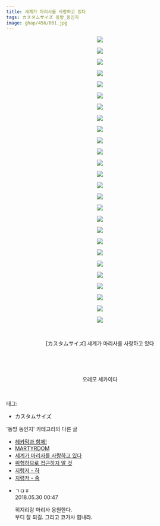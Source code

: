 ```yaml
---
title: 세계가 마리사를 사랑하고 있다
tags: カスタムサイズ 동방_동인지
image: ghap/456/001.jpg
---
```

<div class="article">
<p style="text-align: center; clear: none; float: none;"><img src="{{ site.nasurl }}/ghap/456/001.jpg"/></p>
<p style="text-align: center; clear: none; float: none;"><img src="{{ site.nasurl }}/ghap/456/002.jpg"/></p>
<p style="text-align: center; clear: none; float: none;"><img src="{{ site.nasurl }}/ghap/456/003.jpg"/></p>
<p style="text-align: center; clear: none; float: none;"><img src="{{ site.nasurl }}/ghap/456/004.jpg"/></p>
<p style="text-align: center; clear: none; float: none;"><img src="{{ site.nasurl }}/ghap/456/005.jpg"/></p>
<p style="text-align: center; clear: none; float: none;"><img src="{{ site.nasurl }}/ghap/456/006.jpg"/></p>
<p style="text-align: center; clear: none; float: none;"><img src="{{ site.nasurl }}/ghap/456/007.jpg"/></p>
<p style="text-align: center; clear: none; float: none;"><img src="{{ site.nasurl }}/ghap/456/008.jpg"/></p>
<p style="text-align: center; clear: none; float: none;"><img src="{{ site.nasurl }}/ghap/456/009.jpg"/></p>
<p style="text-align: center; clear: none; float: none;"><img src="{{ site.nasurl }}/ghap/456/010.jpg"/></p>
<p style="text-align: center; clear: none; float: none;"><img src="{{ site.nasurl }}/ghap/456/011.jpg"/></p>
<p style="text-align: center; clear: none; float: none;"><img src="{{ site.nasurl }}/ghap/456/012.jpg"/></p>
<p style="text-align: center; clear: none; float: none;"><img src="{{ site.nasurl }}/ghap/456/013.jpg"/></p>
<p style="text-align: center; clear: none; float: none;"><img src="{{ site.nasurl }}/ghap/456/014.jpg"/></p>
<p style="text-align: center; clear: none; float: none;"><img src="{{ site.nasurl }}/ghap/456/015.jpg"/></p>
<p style="text-align: center; clear: none; float: none;"><img src="{{ site.nasurl }}/ghap/456/016.jpg"/></p>
<p style="text-align: center; clear: none; float: none;"><img src="{{ site.nasurl }}/ghap/456/017.jpg"/></p>
<p style="text-align: center; clear: none; float: none;"><img src="{{ site.nasurl }}/ghap/456/018.jpg"/></p>
<p style="text-align: center; clear: none; float: none;"><img src="{{ site.nasurl }}/ghap/456/019.jpg"/></p>
<p style="text-align: center; clear: none; float: none;"><img src="{{ site.nasurl }}/ghap/456/020.jpg"/></p>
<p style="text-align: center; clear: none; float: none;"><img src="{{ site.nasurl }}/ghap/456/021.jpg"/></p>
<p style="text-align: center; clear: none; float: none;"><img src="{{ site.nasurl }}/ghap/456/022.jpg"/></p>
<p style="text-align: center; clear: none; float: none;"><img src="{{ site.nasurl }}/ghap/456/023.jpg"/></p>
<p style="text-align: center; clear: none; float: none;"><img src="{{ site.nasurl }}/ghap/456/024.jpg"/></p>
<p style="text-align: center; clear: none; float: none;"><img src="{{ site.nasurl }}/ghap/456/025.jpg"/></p>
<p style="text-align: center; clear: none; float: none;"><img src="{{ site.nasurl }}/ghap/456/026.jpg"/></p>
<p style="text-align: center; clear: none; float: none;"><br/></p>
<p style="text-align: center; clear: none; float: none;">[カスタムサイズ] 세계가 마리사를 사랑하고 있다</p>
<p style="text-align: center; clear: none; float: none;"><br/></p>
<p style="text-align: center; clear: none; float: none;"><br/></p>
<p style="text-align: center; clear: none; float: none;">오레모 세카이다</p>
<p><br/></p>
</div><div class="tagTrail">
<p>태그: </p>
<ul>
<li>カスタムサイズ</li>
</ul>
</div><div class="another">
<p>'동방 동인지' 카테고리의 다른 글</p>
<ul>
<li><a href="/2016-06-21-ghap_458">헤카맘과 함께!</a></li>
<li><a href="/2016-06-21-ghap_457">MARTYRDOM</a></li>
<li><a href="/2016-06-21-ghap_456">세계가 마리사를 사랑하고 있다</a></li>
<li><a href="/2016-06-21-ghap_455">위험하므로 접근하지 말 것</a></li>
<li><a href="/2016-06-21-ghap_454">지령저 - 하</a></li>
<li><a href="/2016-06-21-ghap_453">지령저 - 중</a></li>
</ul>
</div><div class="cb_module cb_fluid">
<div class="cb_wrt cb_profile">
<div class="comment">
<ul>
<li class="cb_thumb_off" id="comment15263677">
<div class="cb_comment_area">
<div class="cb_info_area">
<div class="cb_section">
<span class="cb_nick_name">ㄱㅁㅎ</span>
</div>
<div class="cb_section">
<span class="cb_date">2018.05.30 00:47 </span>
</div>
</div>
<div class="cb_dsc_comment">
<p class="cb_dsc">
											히지리랑 마리사 응원한다.<br/>
부디 잘 되길. 그리고 코가사 힘내라.
										</p>
</div>
</div></li>
</ul>
</div>
</div><!-- commentList close -->
</div>